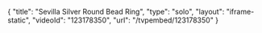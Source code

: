 {
    "title": "Sevilla Silver Round Bead Ring",
    "type": "solo",
    "layout": "iframe-static",
    "videoId": "123178350",
    "url": "\/tvpembed\/123178350"
}